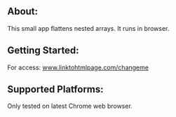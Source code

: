 ## About:
This small app flattens nested arrays. It runs in browser.


## Getting Started:
For access: www.linktohtmlpage.com/changeme



## Supported Platforms:
Only tested on latest Chrome web browser.